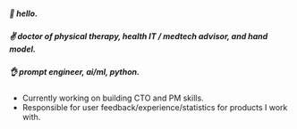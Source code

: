 ##### 👋 hello.
##### :v: doctor of physical therapy, health IT / medtech advisor, and hand model.
##### 👌 prompt engineer, ai/ml, python.

- Currently working on building CTO and PM skills.
- Responsible for user feedback/experience/statistics for products I work with. 

<!--
**kylesalcedo/kylesalcedo** is a ✨ _special_ ✨ repository because its `README.md` (this file) appears on your GitHub profile.

Here are some ideas to get you started:

- 🔭 I’m currently working on ...
- 🌱 I’m currently learning ...
- 👯 I’m looking to collaborate on ...
- 🤔 I’m looking for help with ...
- 💬 Ask me about ...
- 📫 How to reach me: ...
- 😄 Pronouns: ...
- ⚡ Fun fact: ...
-->
